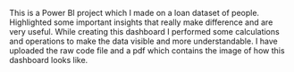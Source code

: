 This is a Power BI project which I made on a loan dataset of people.
Highlighted some important insights that really make difference and are very useful.
While creating this dashboard I performed some calculations and operations to make the data visible and more understandable.
I have uploaded the raw code file and a pdf which contains the image of how this dashboard looks like.
